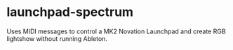 # launchpad-spectrum
Uses MIDI messages to control a MK2 Novation Launchpad and create RGB lightshow without running Ableton.
